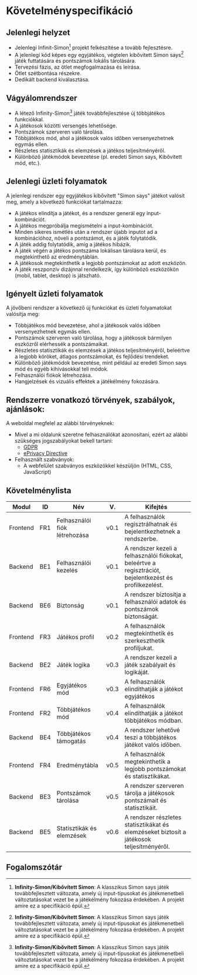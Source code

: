 # Követelményspecifikáció

## Jelenlegi helyzet
- Jelenlegi Infinit-Simon[^7] projekt felkészítése a tovább fejlesztésre.
- A jelenlegi kód képes egy egyjátékos, végtelen kibővitett Simon says[^7] játék futtatására és pontszámok lokális tárolására.
- Tervezési fázis, az ötlet megfogalmazása és leírása.
- Ötlet szétbontása részekre.
- Dedikált backend kiválasztása.

## Vágyálomrendszer
- A létező Infinity-Simon[^7] játék továbbfejlesztése új többjátékos funkciókkal.
- A játékosok közötti versengés lehetősége.
- Pontszámok szerveren való tárolása.
- Többjátékos mód, ahol a játékosok valós időben versenyezhetnek egymás ellen.
- Részletes statisztikák és elemzések a játékos teljesítményéről.
- Különböző játékmódok bevezetése (pl. eredeti Simon says, Kibővített mód, etc.).

## Jelenlegi üzleti folyamatok
A jelenlegi rendszer egy egyjátékos kibővített "Simon says" játékot valósít meg, amely a következő funkciókat tartalmazza:
- A játékos elindítja a játékot, és a rendszer generál egy input-kombinációt.
- A játékos megpróbálja megismételni a input-kombinációt.
- Minden sikeres ismétlés után a rendszer újabb inputot ad a kombinációhoz, növeli a pontszámot, és a játék folytatódik.
- A játék addig folytatódik, amíg a játékos hibázik.
- A játék végén a játékos pontszáma lokálisan tárolásra kerül, és megtekinthető az eredménytáblán.
- A játékosok megtekinthetik a legjobb pontszámokat az adott eszközön.
- A játék reszponzív dizájnnal rendelkezik, így különböző eszközökön (mobil, tablet, desktop) is játszható.

## Igényelt üzleti folyamatok
A jövőbeni rendszer a következő új funkciókat és üzleti folyamatokat valósítja meg:
- Többjátékos mód bevezetése, ahol a játékosok valós időben versenyezhetnek egymás ellen.
- Pontszámok szerveren való tárolása, hogy a játékosok bármilyen eszközről elérhessék a pontszámaikat.
- Részletes statisztikák és elemzések a játékos teljesítményéről, beleértve a legjobb köröket, átlagos pontszámokat, és fejlődési trendeket.
- Különböző játékmódok bevezetése, mint például az eredeti Simon says mód és egyéb kihívásokkal teli módok.
- Felhasználói fiókok létrehozása.
- Hangjelzések és vizuális effektek a játékélmény fokozására.

## Rendszerre vonatkozó törvények, szabályok, ajánlások:
A weboldal megfelel az alábbi törvényeknek:
- Mivel a mi oldalunk szeretne felhasználókat azonosítani, ezért az alábbi szükséges jogszabályokat bekell tartani:
    - [GDPR](https://gdpr-info.eu/)
    - [ePrivacy Directive](https://gdpr.eu/cookies/)
- Felhasznált szabványok:
    - A webfelület szabványos eszközökkel készüljön (HTML, CSS, JavaScript)

## Követelménylista
| Modul | ID  | Név | V. | Kifejtés |
|-------|-----|-----|----|----------|
| Frontend | FR1 | Felhasználói fiók létrehozása | v0.1 | A felhasználók regisztrálhatnak és bejelentkezhetnek a rendszerbe. |
| Backend | BE1 | Felhasználói kezelés | v0.1 | A rendszer kezeli a felhasználói fiókokat, beleértve a regisztrációt, bejelentkezést és profilkezelést. |
| Backend | BE6 | Biztonság | v0.1 | A rendszer biztosítja a felhasználói adatok és pontszámok biztonságát. |
| Frontend | FR3 | Játékos profil | v0.2 | A felhasználók megtekinthetik és szerkeszthetik profiljukat. |
| Backend | BE2 | Játék logika | v0.3 | A rendszer kezeli a játék szabályait és logikáját. |
| Frontend | FR6 | Egyjátékos mód | v0.3 | A felhasználók elindíthatják a játékot egyjátékos |
| Frontend | FR2 | Többjátékos mód | v0.4 | A felhasználók elindíthatják a játékot többjátékos módban. |
| Backend | BE4 | Többjátékos támogatás | v0.4 | A rendszer lehetővé teszi a többjátékos játékot valós időben. |
| Frontend | FR4 | Eredménytábla | v0.5 | A felhasználók megtekinthetik a legjobb pontszámokat és statisztikákat. |
| Backend | BE3 | Pontszámok tárolása | v0.5 | A rendszer szerveren tárolja a játékosok pontszámait és statisztikáit. |
| Backend | BE5 | Statisztikák és elemzések | v0.6 | A rendszer részletes statisztikákat és elemzéseket biztosít a játékosok teljesítményéről. |   


## Fogalomszótár
[^1]: **Simon says**: Egy memóriára és figyelemre épülő játék, ahol a játékosnak egyre hosszabb és bonyolultabb utasítás-sorozatot kell követnie.
[^2]: **Adaptálódó nehézség**: A játék közbeni dinamikus változtatás, amely a teljesítményhez igazodik.
[^3]: **Input-típus**: A játékos által használt bevitel (pl. kattintás, szöveg írása)
[^4]: **Végtelen**: A limitáltságokon belül akkora hossz elérése mely végtelennek tűnik a játékosok képességei miatt.
[^5]: **Randomizálás**: Az a folyamat mely (pseudo) véletlenen alapulóan nem ismétlődővé teszi a játék menetét.
[^7]: **Infinity-Simon/Kibővített Simon**: A klasszikus Simon says[^1] játék továbbfejlesztett változata, amely új input-típusokat és játékmenetbeli változtatásokat vezet be a játékélmény fokozása érdekében. A projekt amire ez a specifikáció épül.
